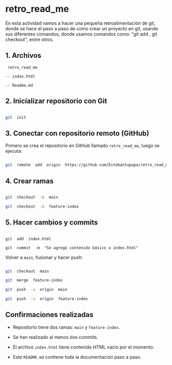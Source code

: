 # retro_read_me

  

En esta actividad vamos a hacer una pequeña retroalimentación de git, donde se hace el paso a paso de como crear un proyecto en git, usando sus diferentes comandos, donde usamos comandos como: "git add , git checkout", entre otros.

  

## 1. Archivos

  
```
 retro_read_me

-- index.html

-- Readme.md
```
  

## 2. Inicializar repositorio con Git

  

```bash

git  init

```

  

## 3. Conectar con repositorio remoto (GitHub)

  

Primero se crea el repositorio en GitHub llamado `retro_read_me`, luego se ejecuta:

  

```bash

git  remote  add  origin  https://github.com/Estebantupapa/retro_read_me.git

```



  

## 4. Crear ramas

  

```bash

git  checkout  -b  main

git  checkout  -b  feature-index

```

  

## 5. Hacer cambios y commits
 

```

git  add  index.html

git  commit  -m  "Se agregó contenido básico a index.html"

```

  

Volver a `main`, fusionar y hacer push:

  

```bash

git  checkout  main

git  merge  feature-index

git  push  -u  origin  main

git  push  -u  origin  feature-index

```

  

## Confirmaciones realizadas

  

- Repositorio tiene dos ramas: `main` y `feature-index`.

- Se han realizado al menos dos commits.

- El archivo `index.html` tiene contenido HTML vacio por el momento.

- Este `README.md` contiene toda la documentación paso a paso.
